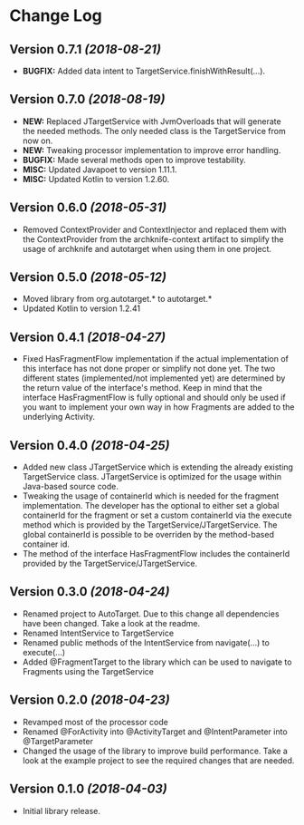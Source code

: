 Change Log
==========

Version 0.7.1 *(2018-08-21)*
----------------------------
- **BUGFIX:** Added data intent to TargetService.finishWithResult(...).

Version 0.7.0 *(2018-08-19)*
----------------------------
- **NEW:** Replaced JTargetService with JvmOverloads that will generate the
needed methods. The only needed class is the TargetService from now on.
- **NEW:** Tweaking processor implementation to improve error handling.
- **BUGFIX:** Made several methods open to improve testability.
- **MISC:** Updated Javapoet to version 1.11.1.
- **MISC:** Updated Kotlin to version 1.2.60.

Version 0.6.0 *(2018-05-31)*
----------------------------
- Removed ContextProvider and ContextInjector and replaced them with the ContextProvider from the archknife-context artifact to simplify the usage of archknife and autotarget when using them in one project.

Version 0.5.0 *(2018-05-12)*
----------------------------
- Moved library from org.autotarget.* to autotarget.*
- Updated Kotlin to version 1.2.41

Version 0.4.1 *(2018-04-27)*
----------------------------
- Fixed HasFragmentFlow implementation if the actual implementation of this interface has not done proper or simplify not done yet. The two different states (implemented/not implemented yet) are determined by the return value of the interface's method. Keep in mind that the interface HasFragmentFlow is fully optional and should only be used if you want to implement your own way in how Fragments are added to the underlying Activity.

Version 0.4.0 *(2018-04-25)*
----------------------------
- Added new class JTargetService which is extending the already existing TargetService class. JTargetService is optimized for the usage within Java-based source code.
- Tweaking the usage of containerId which is needed for the fragment implementation. The developer has the optional to either set a global containerId for the fragment or set a custom containerId via the execute method which is provided by the TargetService/JTargetService. The global containerId is possible to be overriden by the method-based container id.
- The method of the interface HasFragmentFlow includes the containerId provided by the TargetService/JTargetService.

Version 0.3.0 *(2018-04-24)*
----------------------------
- Renamed project to AutoTarget. Due to this change all dependencies have been changed. Take a look at the readme.
- Renamed IntentService to TargetService
- Renamed public methods of the IntentService from navigate(...) to execute(...)
- Added @FragmentTarget to the library which can be used to navigate to Fragments using the TargetService

Version 0.2.0 *(2018-04-23)*
----------------------------
- Revamped most of the processor code
- Renamed @ForActivity into @ActivityTarget and @IntentParameter into @TargetParameter
- Changed the usage of the library to improve build performance. Take a look at the example project to see the required changes that are needed.

Version 0.1.0 *(2018-04-03)*
----------------------------

- Initial library release.
